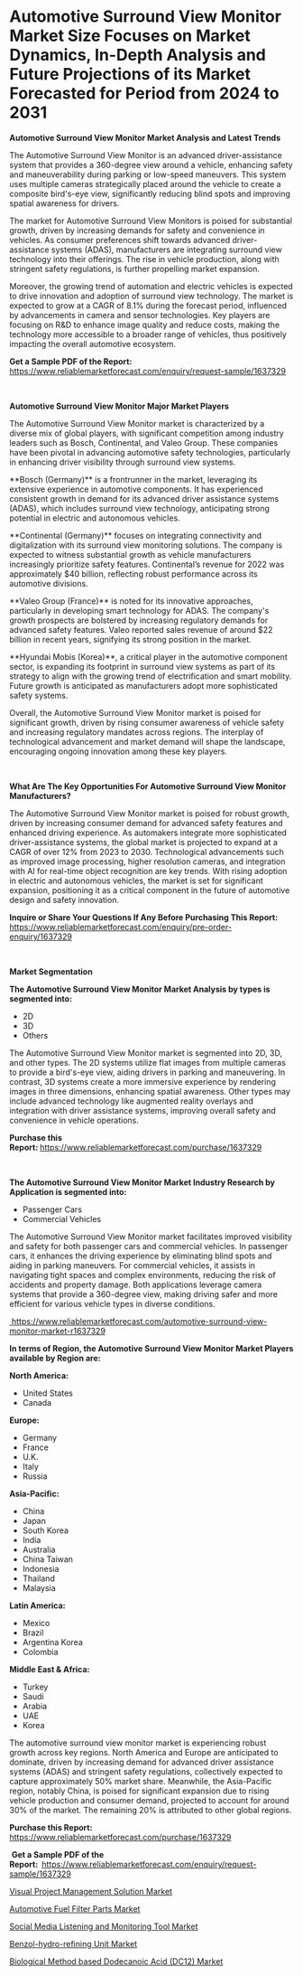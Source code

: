 <p><h1>Automotive Surround View Monitor Market Size Focuses on Market Dynamics, In-Depth Analysis and Future Projections of its Market Forecasted for Period from 2024 to 2031</h1></p><p><strong>Automotive Surround View Monitor Market Analysis and Latest Trends</strong></p>
<p><p>The Automotive Surround View Monitor is an advanced driver-assistance system that provides a 360-degree view around a vehicle, enhancing safety and maneuverability during parking or low-speed maneuvers. This system uses multiple cameras strategically placed around the vehicle to create a composite bird's-eye view, significantly reducing blind spots and improving spatial awareness for drivers.</p><p>The market for Automotive Surround View Monitors is poised for substantial growth, driven by increasing demands for safety and convenience in vehicles. As consumer preferences shift towards advanced driver-assistance systems (ADAS), manufacturers are integrating surround view technology into their offerings. The rise in vehicle production, along with stringent safety regulations, is further propelling market expansion.</p><p>Moreover, the growing trend of automation and electric vehicles is expected to drive innovation and adoption of surround view technology. The market is expected to grow at a CAGR of 8.1% during the forecast period, influenced by advancements in camera and sensor technologies. Key players are focusing on R&D to enhance image quality and reduce costs, making the technology more accessible to a broader range of vehicles, thus positively impacting the overall automotive ecosystem.</p></p>
<p><strong>Get a Sample PDF of the Report:&nbsp;</strong> <a href="https://www.reliablemarketforecast.com/enquiry/request-sample/1637329?utm_campaign=1834&utm_medium=2&utm_source=Github&utm_content=ia&utm_term=07122024&utm_id=automotive-surround-view-monitor">https://www.reliablemarketforecast.com/enquiry/request-sample/1637329</a></p>
<p>&nbsp;</p>
<p><strong>Automotive Surround View Monitor Major Market Players</strong></p>
<p><p>The Automotive Surround View Monitor market is characterized by a diverse mix of global players, with significant competition among industry leaders such as Bosch, Continental, and Valeo Group. These companies have been pivotal in advancing automotive safety technologies, particularly in enhancing driver visibility through surround view systems.</p><p>**Bosch (Germany)** is a frontrunner in the market, leveraging its extensive experience in automotive components. It has experienced consistent growth in demand for its advanced driver assistance systems (ADAS), which includes surround view technology, anticipating strong potential in electric and autonomous vehicles.</p><p>**Continental (Germany)** focuses on integrating connectivity and digitalization with its surround view monitoring solutions. The company is expected to witness substantial growth as vehicle manufacturers increasingly prioritize safety features. Continental’s revenue for 2022 was approximately $40 billion, reflecting robust performance across its automotive divisions.</p><p>**Valeo Group (France)** is noted for its innovative approaches, particularly in developing smart technology for ADAS. The company's growth prospects are bolstered by increasing regulatory demands for advanced safety features. Valeo reported sales revenue of around $22 billion in recent years, signifying its strong position in the market.</p><p>**Hyundai Mobis (Korea)**, a critical player in the automotive component sector, is expanding its footprint in surround view systems as part of its strategy to align with the growing trend of electrification and smart mobility. Future growth is anticipated as manufacturers adopt more sophisticated safety systems.</p><p>Overall, the Automotive Surround View Monitor market is poised for significant growth, driven by rising consumer awareness of vehicle safety and increasing regulatory mandates across regions. The interplay of technological advancement and market demand will shape the landscape, encouraging ongoing innovation among these key players.</p></p>
<p>&nbsp;</p>
<p><strong>What Are The Key Opportunities For Automotive Surround View Monitor Manufacturers?</strong></p>
<p><p>The Automotive Surround View Monitor market is poised for robust growth, driven by increasing consumer demand for advanced safety features and enhanced driving experience. As automakers integrate more sophisticated driver-assistance systems, the global market is projected to expand at a CAGR of over 12% from 2023 to 2030. Technological advancements such as improved image processing, higher resolution cameras, and integration with AI for real-time object recognition are key trends. With rising adoption in electric and autonomous vehicles, the market is set for significant expansion, positioning it as a critical component in the future of automotive design and safety innovation.</p></p>
<p><strong>Inquire or Share Your Questions If Any Before Purchasing This Report:</strong> <a href="https://www.reliablemarketforecast.com/enquiry/pre-order-enquiry/1637329?utm_campaign=1834&utm_medium=2&utm_source=Github&utm_content=ia&utm_term=07122024&utm_id=automotive-surround-view-monitor">https://www.reliablemarketforecast.com/enquiry/pre-order-enquiry/1637329</a></p>
<p>&nbsp;</p>
<p><strong>Market Segmentation</strong></p>
<p><strong>The Automotive Surround View Monitor Market Analysis by types is segmented into:</strong></p>
<p><ul><li>2D</li><li>3D</li><li>Others</li></ul></p>
<p><p>The Automotive Surround View Monitor market is segmented into 2D, 3D, and other types. The 2D systems utilize flat images from multiple cameras to provide a bird's-eye view, aiding drivers in parking and maneuvering. In contrast, 3D systems create a more immersive experience by rendering images in three dimensions, enhancing spatial awareness. Other types may include advanced technology like augmented reality overlays and integration with driver assistance systems, improving overall safety and convenience in vehicle operations.</p></p>
<p><strong>Purchase this Report:&nbsp;</strong><a href="https://www.reliablemarketforecast.com/purchase/1637329?utm_campaign=1834&utm_medium=2&utm_source=Github&utm_content=ia&utm_term=07122024&utm_id=automotive-surround-view-monitor">https://www.reliablemarketforecast.com/purchase/1637329</a></p>
<p>&nbsp;</p>
<p><strong>The Automotive Surround View Monitor Market Industry Research by Application is segmented into:</strong></p>
<p><ul><li>Passenger Cars</li><li>Commercial Vehicles</li></ul></p>
<p><p>The Automotive Surround View Monitor market facilitates improved visibility and safety for both passenger cars and commercial vehicles. In passenger cars, it enhances the driving experience by eliminating blind spots and aiding in parking maneuvers. For commercial vehicles, it assists in navigating tight spaces and complex environments, reducing the risk of accidents and property damage. Both applications leverage camera systems that provide a 360-degree view, making driving safer and more efficient for various vehicle types in diverse conditions.</p></p>
<p><a href="https://www.reliablemarketforecast.com/automotive-surround-view-monitor-market-r1637329?utm_campaign=1834&utm_medium=2&utm_source=Github&utm_content=ia&utm_term=07122024&utm_id=automotive-surround-view-monitor">&nbsp;https://www.reliablemarketforecast.com/automotive-surround-view-monitor-market-r1637329</a></p>
<p><strong>In terms of Region, the Automotive Surround View Monitor Market Players available by Region are:</strong></p>
<p>
    <p> <strong> North America: </strong>
        <ul>
            <li>United States</li>
            <li>Canada</li>
        </ul>
        </p> 
    <p> <strong> Europe: </strong>
        <ul>
            <li>Germany</li>
            <li>France</li>
            <li>U.K.</li>
            <li>Italy</li>
            <li>Russia</li>
        </ul>
        </p> 
    <p> <strong> Asia-Pacific: </strong>
        <ul>
            <li>China</li>
            <li>Japan</li>
            <li>South Korea</li>
            <li>India</li>
            <li>Australia</li>
            <li>China Taiwan</li>
            <li>Indonesia</li>
            <li>Thailand</li>
            <li>Malaysia</li>
        </ul>
        </p> 
    <p> <strong> Latin America: </strong>
        <ul>
            <li>Mexico</li>
            <li>Brazil</li>
            <li>Argentina Korea</li>
            <li>Colombia</li>
        </ul>
        </p> 
    <p> <strong> Middle East & Africa: </strong>
        <ul>
            <li>Turkey</li>
            <li>Saudi</li>
            <li>Arabia</li>
            <li>UAE</li>
            <li>Korea</li>
        </ul>
    </p>
    </p>
<p><p>The automotive surround view monitor market is experiencing robust growth across key regions. North America and Europe are anticipated to dominate, driven by increasing demand for advanced driver assistance systems (ADAS) and stringent safety regulations, collectively expected to capture approximately 50% market share. Meanwhile, the Asia-Pacific region, notably China, is poised for significant expansion due to rising vehicle production and consumer demand, projected to account for around 30% of the market. The remaining 20% is attributed to other global regions.</p></p>
<p><strong>Purchase this Report: </strong><a href="https://www.reliablemarketforecast.com/purchase/1637329?utm_campaign=1834&utm_medium=2&utm_source=Github&utm_content=ia&utm_term=07122024&utm_id=automotive-surround-view-monitor">https://www.reliablemarketforecast.com/purchase/1637329</a></p>
<p>&nbsp;<strong>Get a Sample PDF of the Report:&nbsp;&nbsp;</strong><a href="https://www.reliablemarketforecast.com/enquiry/request-sample/1637329?utm_campaign=1834&utm_medium=2&utm_source=Github&utm_content=ia&utm_term=07122024&utm_id=automotive-surround-view-monitor">https://www.reliablemarketforecast.com/enquiry/request-sample/1637329</a></p>
<p><strong></strong></p>
<p><p><a href="https://www.linkedin.com/pulse/thorough-examination-size-dynamics-expected-growth-visual-838de?utm_campaign=1834&utm_medium=2&utm_source=Github&utm_content=ia&utm_term=07122024&utm_id=automotive-surround-view-monitor">Visual Project Management Solution Market</a></p><p><a href="https://github.com/ashepherd82/Market-Research-Report-List-6/blob/main/automotive-fuel-filter-parts-market.md?utm_campaign=1834&utm_medium=2&utm_source=Github&utm_content=ia&utm_term=07122024&utm_id=automotive-surround-view-monitor">Automotive Fuel Filter Parts Market</a></p><p><a href="https://www.linkedin.com/pulse/market-demand-revenue-social-media-listening-monitoring-lzzac?utm_campaign=1834&utm_medium=2&utm_source=Github&utm_content=ia&utm_term=07122024&utm_id=automotive-surround-view-monitor">Social Media Listening and Monitoring Tool Market</a></p><p><a href="https://issuu.com/reportprime-2/docs/benzol-hydro-refining-unit-market-size-2030.pptx?utm_campaign=1834&utm_medium=2&utm_source=Github&utm_content=ia&utm_term=07122024&utm_id=automotive-surround-view-monitor">Benzol-hydro-refining Unit Market</a></p><p><a href="https://issuu.com/reportprime-2/docs/biological-method-based-dodecanoic-acid-dc12-marke?utm_campaign=1834&utm_medium=2&utm_source=Github&utm_content=ia&utm_term=07122024&utm_id=automotive-surround-view-monitor">Biological Method based Dodecanoic Acid (DC12) Market</a></p></p>